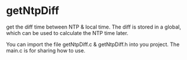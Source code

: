 # getNtpDiff
 get the diff time between NTP & local time. 
 The diff is stored in a global, which can be used to calculate the NTP time later.
 
You can import the file getNtpDiff.c & getNtpDiff.h into you project.
 The main.c is for sharing how to use. 
